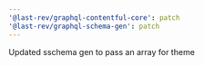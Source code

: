 ```yaml
---
'@last-rev/graphql-contentful-core': patch
'@last-rev/graphql-schema-gen': patch
---
```


Updated sschema gen to pass an array for theme
